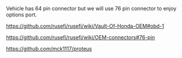Vehicle has 64 pin connector but we will use 76 pin connector to enjoy options port.

https://github.com/rusefi/rusefi/wiki/Vault-Of-Honda-OEM#obd-1





https://github.com/rusefi/rusefi/wiki/OEM-connectors#76-pin

https://github.com/mck1117/proteus
